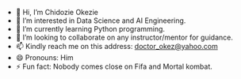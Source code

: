 - 👋 Hi, I’m Chidozie Okezie
- 👀 I’m interested in Data Science and AI Engineering.
- 🌱 I’m currently learning Python programming.
- 💞️ I’m looking to collaborate on any instructor/mentor for guidance. 
- 📫 Kindly reach me on this address: doctor_okez@yahoo.com
- 😄 Pronouns: Him
- ⚡ Fun fact: Nobody comes close on Fifa and Mortal kombat.

<!---
Flo-ey/Flo-ey is a ✨ special ✨ repository because its `README.md` (this file) appears on your GitHub profile.
You can click the Preview link to take a look at your changes.
--->
